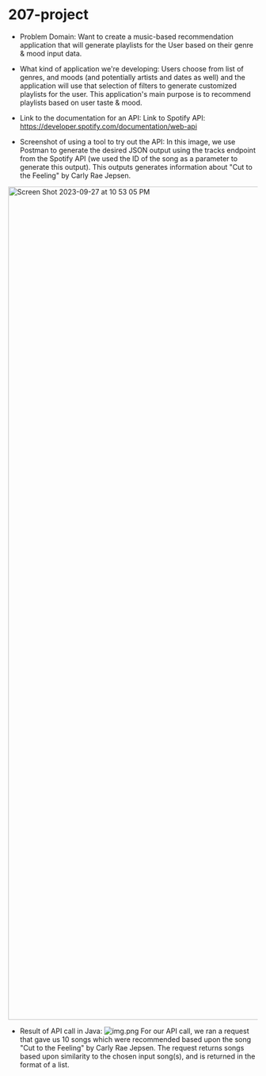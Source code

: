 # 207-project

- Problem Domain: 
Want to create a music-based recommendation application that will generate playlists for the User based on their genre & mood input data.

- What kind of application we're developing:
Users choose from list of genres, and moods (and potentially artists and dates as well) and the application will use that selection of filters to generate customized playlists for the user.
This application's main purpose is to recommend playlists based on user taste & mood.

-  Link to the documentation for an API:
Link to Spotify API: https://developer.spotify.com/documentation/web-api

- Screenshot of using a tool to try out the API:
In this image, we use Postman to generate the desired JSON output using the tracks endpoint from the Spotify API (we used the ID of the song as a parameter to generate this output).
This outputs generates information about "Cut to the Feeling" by Carly Rae Jepsen. 
  
<img width="1680" alt="Screen Shot 2023-09-27 at 10 53 05 PM" src="https://github.com/NimratGrewal/207-project/assets/114554275/22f1903c-6dc3-41c2-aca4-4a192552f0bf">

- Result of API call in Java:
![img.png](img.png)
For our API call, we ran a request that gave us 10 songs which were recommended based upon the song "Cut to the Feeling"
by Carly Rae Jepsen. The request returns songs based upon similarity to the chosen input song(s), and is returned in the
format of a list.


